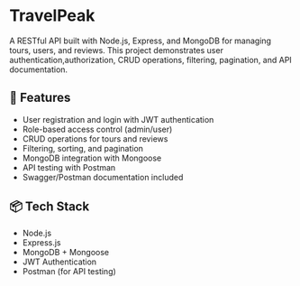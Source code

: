 # TravelPeak

A RESTful API built with Node.js, Express, and MongoDB for managing tours, users, and reviews. This project demonstrates user authentication,authorization, CRUD operations, filtering, pagination, and API documentation.

## 🚀 Features

- User registration and login with JWT authentication
- Role-based access control (admin/user)
- CRUD operations for tours and reviews
- Filtering, sorting, and pagination
- MongoDB integration with Mongoose
- API testing with Postman
- Swagger/Postman documentation included

## 📦 Tech Stack

- Node.js
- Express.js
- MongoDB + Mongoose
- JWT Authentication
- Postman (for API testing)
